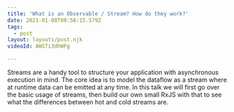 ```yaml
---
title: 'What is an Observable / Stream? How do they work?'
date: 2021-01-08T08:58:15.579Z
tags:
  - post
layout: layouts/post.njk
videoId: AWSTi3dhWFg

---
```


<!--- You can insert a short description here -->
Streams are a handy tool to structure your application with asynchronous execution in mind. The core idea is to model the dataflow as a stream where at runtime data can be emitted at any time. In this talk we will first go over the basic usage of streams, then build our own small RxJS with that to see what the differences between hot and cold streams are.